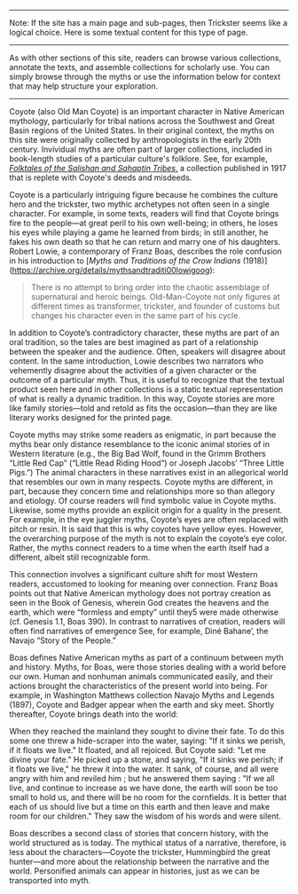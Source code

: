 ***
Note: If the site has a main page and sub-pages, then Trickster seems like a logical choice. Here is some textual content for this type of page.
***

As with other sections of this site, readers can browse various collections, annotate the texts, and assemble collections for scholarly use. You can simply browse through the myths or use the information below for context that may help structure your exploration. 
***

Coyote (also Old Man Coyote) is an important character in Native American mythology, particularly for tribal nations across the Southwest and Great Basin regions of the United States. In their original context, the myths on this site were originally collected by anthropologists in the early 20th century. Invividual myths are often part of larger collections, included in book-length studies of a particular culture's folklore. See, for example, [*Folktales of the Salishan and Sahaptin Tribes*,](https://archive.org/stream/folktalesofsalis00boas#page/n7/mode/2up) a collection published in 1917 that is replete with Coyote's deeds and misdeeds. 

Coyote is a particularly intriguing figure because he combines the culture hero and the trickster, two mythic archetypes not often seen in a single character. For example, in some texts, readers will find that Coyote brings fire to the people—at great peril to his own well-being; in others, he loses his eyes while playing a game he learned from birds; in still another, he fakes his own death so that he can return and marry one of his daughters. Robert Lowie, a contemporary of Franz Boas, describes the role confusion in his introduction to [*Myths and Traditions of the Crow Indians* (1918)] (https://archive.org/details/mythsandtraditi00lowigoog):  

>There is no attempt to bring order into the chaotic assemblage of supernatural and heroic beings. Old-Man-Coyote not only figures at different times as transformer, trickster, and founder of customs but changes his character even in the same part of his cycle.

In addition to Coyote’s contradictory character,  these myths are part of an oral tradition, so the tales are best imagined as part of a relationship between the speaker and the audience. Often, speakers will disagree about content. In the same introduction, Lowie describes two narrators who vehemently disagree about the activities of a given character or the outcome of a particular myth.  Thus, it is useful to recognize that the textual product seen here and in other collections is a static textual representation of what is really a dynamic tradition. In this way, Coyote stories are more like family stories—told and retold as fits the occasion—than they are like literary works designed for the printed page. 

Coyote myths may strike some readers as enigmatic, in part because the myths bear only distance resemblance to the iconic animal stories of in Western literature (e.g., the Big Bad Wolf, found in the Grimm Brothers “Little Red Cap” (“Little Read Riding Hood”) or Joseph Jacobs’ “Three Little Pigs.”) The animal characters in these narratives exist in an allegorical world that resembles our own in many respects. Coyote myths are different, in part, because they concern time and relationships more so than allegory and etiology. Of course readers will find symbolic value in Coyote myths. Likewise, some myths provide an explicit origin for a quality in the present.  For example, in the eye juggler myths, Coyote’s eyes are often replaced with pitch or resin. It is said that this is why coyotes have yellow eyes. However, the overarching purpose of the myth is not to explain the coyote’s eye color. Rather, the myths connect readers to a time when the earth itself had a different, albeit still recognizable form. 

This connection involves a significant culture shift for most Western readers, accustomed to looking for meaning over connection.  Franz Boas points out that Native American mythology does not portray creation as seen in the Book of Genesis, wherein God creates the heavens and the earth, which were “formless and empty” until they5 were made otherwise (cf. Genesis 1.1, Boas 390).  In contrast to narratives of creation, readers will often find narratives of emergence See, for example, Diné Bahaneʼ, the Navajo “Story of the People.” 

Boas defines Native American myths as part of a continuum between myth and history. Myths, for Boas, were those stories dealing with a world before our own.  Human and nonhuman animals communicated easily, and their actions brought the characteristics of the present world into being.  For example, in Washington Matthews collection Navajo Myths and Legends (1897), Coyote and Badger appear when the earth and sky meet. Shortly thereafter, Coyote brings death into the world:

When they reached the mainland they sought to divine their fate. To do this some one threw a hide-scraper into the water, saying: "If it sinks we perish, if it floats we live." It floated, and all rejoiced. But Coyote said: "Let me divine your fate." He picked up a stone, and saying, "If it sinks we perish; if it floats we live," he threw it into the water. It sank, of course, and all were angry with him and reviled him ; but he answered them saying : "If we all live, and continue to increase as we have done, the earth will soon be too small to hold us, and there will be no room for the cornfields. It is better that each of us should live but a time on this earth and then leave and make room for our children." They saw the wisdom of his words and were silent. 

Boas describes a second class of stories that concern history, with the world structured as is today.  The mythical status of a narrative, therefore, is less about the characters—Coyote the trickster, Hummingbird the great hunter—and more about the relationship between the narrative and the world. Personified animals can appear in histories, just as we can be transported into myth. 
